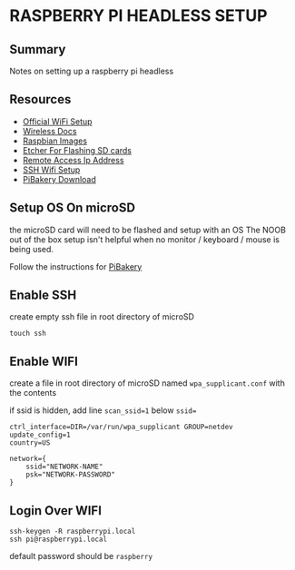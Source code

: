 # RASPBERRY PI HEADLESS SETUP

## Summary

Notes on setting up a raspberry pi headless

## Resources

- [Official WiFi Setup](https://www.raspberrypi.org/documentation/configuration/wireless/headless.md)
- [Wireless Docs](https://www.raspberrypi.org/documentation/configuration/wireless/wireless-cli.md)
- [Raspbian Images](https://downloads.raspberrypi.org/raspbian/images)
- [Etcher For Flashing SD cards](https://www.balena.io/etcher/)
- [Remote Access Ip Address](https://www.raspberrypi.org/documentation/remote-access/ip-address.md)
- [SSH Wifi Setup](https://desertbot.io/blog/headless-raspberry-pi-4-ssh-wifi-setup)
- [PiBakery Download](https://www.pibakery.org/download.html)

## Setup OS On microSD

the microSD card will need to be flashed and setup with an OS
The NOOB out of the box setup isn't helpful when no monitor / keyboard / mouse
is being used.

Follow the instructions for [PiBakery](https://www.pibakery.org/docs/create.html)

## Enable SSH

create empty ssh file in root directory of microSD

```console
touch ssh
```

## Enable WIFI

create a file in root directory of microSD named `wpa_supplicant.conf` with the contents

if ssid is hidden, add line `scan_ssid=1` below `ssid=`

```
ctrl_interface=DIR=/var/run/wpa_supplicant GROUP=netdev
update_config=1
country=US

network={
    ssid="NETWORK-NAME"
    psk="NETWORK-PASSWORD"
}
```

## Login Over WIFI

```console
ssh-keygen -R raspberrypi.local
ssh pi@raspberrypi.local
```

default password should be `raspberry`
